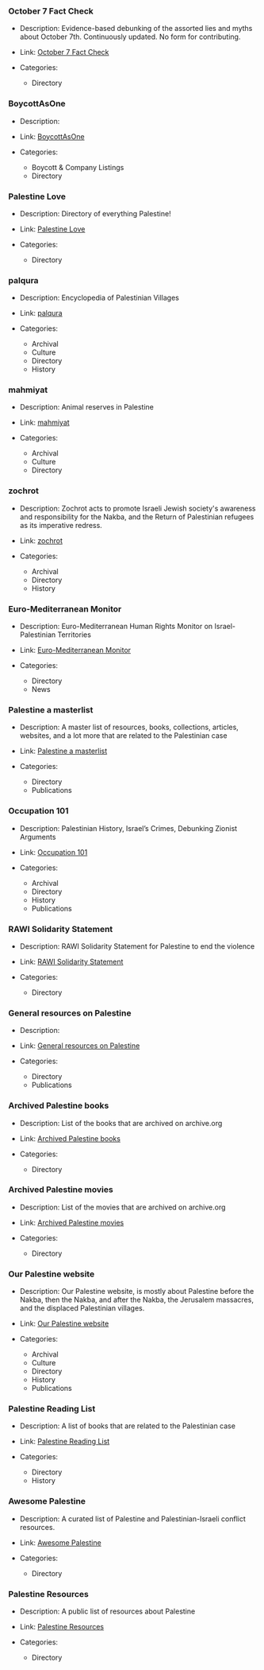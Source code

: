 ### October 7 Fact Check

- Description: Evidence-based debunking of the assorted lies and myths about October 7th. Continuously updated. No form for contributing.
- Link: [October 7 Fact Check](https://oct7factcheck.com/)
- Categories:
  
    - Directory
  

### BoycottAsOne

- Description:
- Link: [BoycottAsOne](https://sites.google.com/view/boycottasone/home)
- Categories:
  
    - Boycott & Company Listings
    - Directory
  

### Palestine Love

- Description: Directory of everything Palestine!
- Link: [Palestine Love](https://palestinelove.org)
- Categories:
  
    - Directory
  

### palqura

- Description: Encyclopedia of Palestinian Villages
- Link: [palqura](https://palqura.com/)
- Categories:
  
    - Archival
    - Culture
    - Directory
    - History
  

### mahmiyat

- Description: Animal reserves in Palestine
- Link: [mahmiyat](https://www.mahmiyat.ps)
- Categories:
  
    - Archival
    - Culture
    - Directory
  

### zochrot

- Description: Zochrot acts to promote Israeli Jewish society's awareness and responsibility for the Nakba, and the Return of Palestinian refugees as its imperative redress.
- Link: [zochrot](https://www.zochrot.org)
- Categories:
  
    - Archival
    - Directory
    - History
  

### Euro-Mediterranean Monitor

- Description: Euro-Mediterranean Human Rights Monitor on Israel-Palestinian Territories
- Link: [Euro-Mediterranean Monitor](https://euromedmonitor.org/ar/country/1/Israel-Palestinian-Territory)
- Categories:
  
    - Directory
    - News
  

### Palestine a masterlist

- Description: A master list of resources, books, collections, articles, websites, and a lot more that are related to the Palestinian case
- Link: [Palestine a masterlist](https://heystacks.com/doc/867/palestine-a-masterlist)
- Categories:
  
    - Directory
    - Publications
  

### Occupation 101

- Description: Palestinian History, Israel’s Crimes, Debunking Zionist Arguments
- Link: [Occupation 101](https://docs.google.com/document/u/2/d/1rw55meTlE2p2eh1nTHvvREGHUITJoW7GuuIkgRuJyck/mobilebasic)
- Categories:
  
    - Archival
    - Directory
    - History
    - Publications
  

### RAWI Solidarity Statement

- Description: RAWI Solidarity Statement for Palestine to end the violence
- Link: [RAWI Solidarity Statement](https://docs.google.com/document/d/1ES6NthIq4zq8xfekdIu3-e537UCJ7nqKY6Nk7O3LtTU/edit)
- Categories:
  
    - Directory
  

### General resources on Palestine

- Description:
- Link: [General resources on Palestine](https://docs.google.com/document/d/1-Ilc3Sj2aur0BemYCzuei75tl89yziZyJPVetGySKPI/edit?pli=1)
- Categories:
  
    - Directory
    - Publications
  

### Archived Palestine books

- Description: List of the books that are archived on archive.org
- Link: [Archived Palestine books](https://archive.org/details/books?query=palestine)
- Categories:
  
    - Directory
  

### Archived Palestine movies

- Description: List of the movies that are archived on archive.org
- Link: [Archived Palestine movies](https://archive.org/details/movies?query=palestine)
- Categories:
  
    - Directory
  

### Our Palestine website

- Description: Our Palestine website, is mostly about Palestine before the Nakba, then the Nakba, and after the Nakba, the Jerusalem massacres, and the displaced Palestinian villages.
- Link: [Our Palestine website](https://pal48.ps/en)
- Categories:
  
    - Archival
    - Culture
    - Directory
    - History
    - Publications
  

### Palestine Reading List

- Description: A list of books that are related to the Palestinian case
- Link: [Palestine Reading List](https://heystacks.com/doc/581/palestine-reading-list)
- Categories:
  
    - Directory
    - History
  

### Awesome Palestine

- Description: A curated list of Palestine and Palestinian-Israeli conflict resources.
- Link: [Awesome Palestine](https://awesome-palestine.surge.sh/)
- Categories:
  
    - Directory
  

### Palestine Resources

- Description: A public list of resources about Palestine
- Link: [Palestine Resources](https://docs.google.com/document/d/1lZnAXqoCAL2FmdsWIiWp1CfbEnTPbST8RLTYqgWl-M0/edit)
- Categories:
  
    - Directory
  

